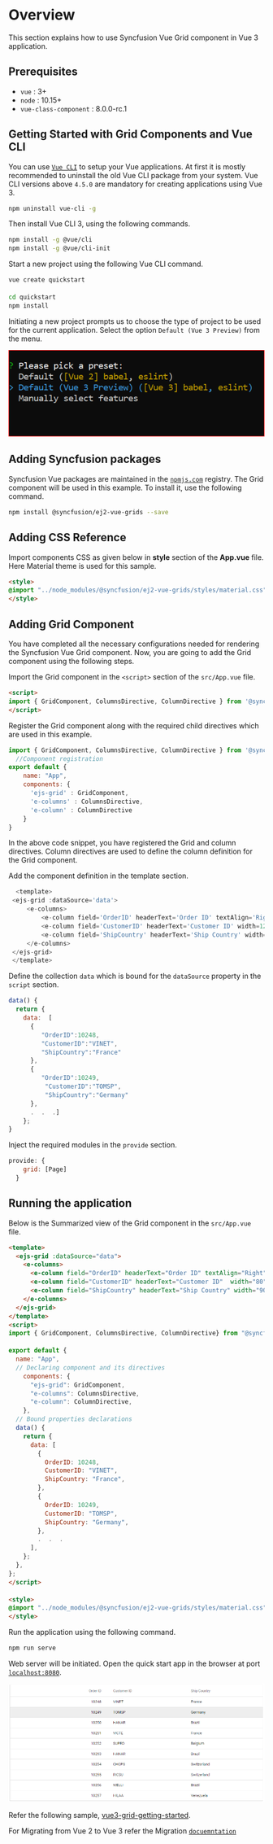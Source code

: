 # Overview

This section explains how to use Syncfusion Vue Grid component in Vue 3 application.

## Prerequisites

* `vue` : 3+
* `node` : 10.15+
* `vue-class-component` : 8.0.0-rc.1

## Getting Started with Grid Components and Vue CLI

You can use [`Vue CLI`](https://github.com/vuejs/vue-cli) to setup your Vue applications.
At first it is mostly recommended to uninstall the old Vue CLI package from your system. Vue CLI versions above `4.5.0` are mandatory for creating applications using Vue 3.

```bash
npm uninstall vue-cli -g
```

Then install Vue CLI 3, using the following commands.

```bash
npm install -g @vue/cli
npm install -g @vue/cli-init
```

Start a new project using the following Vue CLI command.

```bash
vue create quickstart

cd quickstart
npm install

```

Initiating a new project prompts us to choose the type of project to be used for the current application. Select the option `Default (Vue 3 Preview)` from the menu.

![Reference](images/vue3-terminal.png)

## Adding Syncfusion packages

Syncfusion Vue packages are maintained in the [`npmjs.com`](https://www.npmjs.com/~syncfusionorg) registry. The Grid component will be used in this example. To install it, use the following command.

```bash
npm install @syncfusion/ej2-vue-grids --save
```

## Adding CSS Reference

Import components CSS as given below in **style** section of the **App.vue** file. Here Material theme is used for this sample.

```html
<style>
@import "../node_modules/@syncfusion/ej2-vue-grids/styles/material.css";
</style>
```

## Adding Grid Component

You have completed all the necessary configurations needed for rendering the Syncfusion Vue Grid component. Now, you are going to add the Grid component using the following steps.

Import the Grid component in the `<script>` section of the `src/App.vue` file.

   ```html
   <script>
   import { GridComponent, ColumnsDirective, ColumnDirective } from '@syncfusion/ej2-vue-grids';
   </script>

   ```

Register the Grid component along with the required child directives which are used in this example.

```js
import { GridComponent, ColumnsDirective, ColumnDirective } from '@syncfusion/ej2-vue-grids';
  //Component registration
export default {
    name: "App",
    components: {
      'ejs-grid' : GridComponent,
      'e-columns' : ColumnsDirective,
      'e-column' : ColumnDirective
    }
}
```

In the above code snippet, you have registered the Grid and column directives. Column directives are used to define the column definition for the Grid component.

Add the component definition in the template section.

```typescript
  <template>
 <ejs-grid :dataSource='data'>
     <e-columns>
         <e-column field='OrderID' headerText='Order ID' textAlign='Right'  width=100></e-column>
         <e-column field='CustomerID' headerText='Customer ID' width=120></e-column>
         <e-column field='ShipCountry' headerText='Ship Country' width=150></e-column>
     </e-columns>
 </ejs-grid>
 </template>

 ```

Define the collection `data` which is bound for the `dataSource` property in the `script` section.

```js
data() {
  return {
    data:  [
      {
         "OrderID":10248,
         "CustomerID":"VINET",
         "ShipCountry":"France"
      },
      {
         "OrderID":10249,
          "CustomerID":"TOMSP",
          "ShipCountry":"Germany"
      },
      .  .  .]
    };
}

```

Inject the required modules in the `provide` section.

```js
provide: {
    grid: [Page]
  }
```

## Running the application

Below is the Summarized view of the Grid component in the `src/App.vue` file.

```html
<template>
  <ejs-grid :dataSource="data">
    <e-columns>
      <e-column field="OrderID" headerText="Order ID" textAlign="Right" width="100"></e-column>
      <e-column field="CustomerID" headerText="Customer ID"  width="80"></e-column>
      <e-column field="ShipCountry" headerText="Ship Country" width="90"></e-column>
    </e-columns>
  </ejs-grid>
</template>
<script>
import { GridComponent, ColumnsDirective, ColumnDirective} from "@syncfusion/ej2-vue-grids";

export default {
  name: "App",
  // Declaring component and its directives
    components: {
      "ejs-grid": GridComponent,
      "e-columns": ColumnsDirective,
      "e-column": ColumnDirective,
    },
  // Bound properties declarations
  data() {
    return {
      data: [
        {
          OrderID: 10248,
          CustomerID: "VINET",
          ShipCountry: "France",
        },
        {
          OrderID: 10249,
          CustomerID: "TOMSP",
          ShipCountry: "Germany",
        },
        .  .  .
      ],
    };
  },
};
</script>

<style>
@import "../node_modules/@syncfusion/ej2-vue-grids/styles/material.css";
</style>
```

Run the application using the following command.

```bash
npm run serve
```

Web server will be initiated. Open the quick start app in the browser at port [`localhost:8080`](http://localhost:8080/).

![Output](images/Vue3-grid-demo.PNG)

Refer the following sample, [vue3-grid-getting-started](https://github.com/SyncfusionExamples/EJ2-Vue3-gettingstarted).

For Migrating from Vue 2 to Vue 3 refer the Migration [`docuemntation`](https://ej2.syncfusion.com/vue/documentation/getting-started/vue3-tutorial/#migration-from-vue-2-to-vue-3)
